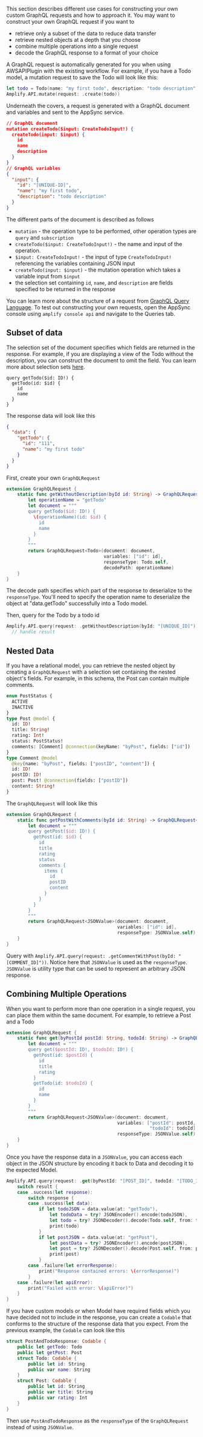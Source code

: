 This section describes different use cases for constructing your own custom GraphQL requests and how to approach it. You may want to construct your own GraphQL request if you want to
- retrieve only a subset of the data to reduce data transfer
- retrieve nested objects at a depth that you choose
- combine multiple operations into a single request
- decode the GraphQL response to a format of your choice

A GraphQL request is automatically generated for you when using AWSAPIPlugin with the existing workflow. For example, if you have a Todo model, a mutation request to save the Todo will look like this:
```swift
let todo = Todo(name: "my first todo", description: "todo description")
Amplify.API.mutate(request: .create(todo))
```
Underneath the covers, a request is generated with a GraphQL document and variables and sent to the AppSync service. 

```json
// GraphQL document
mutation createTodo($input: CreateTodoInput!) {
  createTodo(input: $input) {
    id
    name
    description
  }
}
// GraphQL variables
{
  "input": {
    "id": "[UNIQUE-ID]",
    "name": "my first todo",
    "description": "todo description"
  }
}
```

The different parts of the document is described as follows
- `mutation` - the operation type to be performed, other operation types are `query` and `subscription`
- `createTodo($input: CreateTodoInput!)` - the name and input of the operation. 
- `$input: CreateTodoInput!` - the input of type `CreateTodoInput!` referencing the variables containing JSON input
- `createTodo(input: $input)` - the mutation operation which takes a variable input from `$input`
- the selection set containing `id`, `name`, and `description` are fields specified to be returned in the response

You can learn more about the structure of a request from [GraphQL Query Language](https://graphql.org/learn/). To test out constructing your own requests, open the AppSync console using `amplify console api` and navigate to the Queries tab.

## Subset of data

The selection set of the document specifies which fields are returned in the response. For example, if you are displaying a view of the Todo without the description, you can construct the document to omit the field. You can learn more about selection sets [here](https://spec.graphql.org/draft/#sec-Selection-Sets).

```
query getTodo($id: ID!) {
  getTodo(id: $id) {
    id
    name
  }
}
```
The response data will look like this
```json
{
  "data": {
    "getTodo": {
      "id": "111",
      "name": "my first todo"
    }
  }
}
```
First, create your own `GraphQLRequest`

```swift
extension GraphQLRequest {
    static func getWithoutDescription(byId id: String) -> GraphQLRequest<Todo> {
        let operationName = "getTodo"
        let document = """
        query getTodo($id: ID!) {
          \(operationName)(id: $id) {
            id
            name
          }
        }
        """
        return GraphQLRequest<Todo>(document: document,
                                    variables: ["id": id],
                                    responseType: Todo.self,
                                    decodePath: operationName)
    }
}
```
The decode path specifies which part of the response to deserialize to the `responseType`. You'll need to specify the operation name to deserialize the object at "data.getTodo" successfully into a Todo model.

Then, query for the Todo by a todo id
```swift
Amplify.API.query(request: .getWithoutDescription(byId: "[UNIQUE_ID]")) { 
  // handle result
```  

## Nested Data
If you have a relational model, you can retrieve the nested object by creating a `GraphQLRequest` with a selection set containing the nested object's fields. For example, in this schema, the Post can contain multiple comments.
```graphql
enum PostStatus {
  ACTIVE
  INACTIVE
}
type Post @model {
  id: ID!
  title: String!
  rating: Int!
  status: PostStatus!
  comments: [Comment] @connection(keyName: "byPost", fields: ["id"])
}
type Comment @model
  @key(name: "byPost", fields: ["postID", "content"]) {
  id: ID!
  postID: ID!
  post: Post! @connection(fields: ["postID"])
  content: String!
}
```
The `GraphQLRequest` will look like this

```swift
extension GraphQLRequest {
    static func getPostWithComments(byId id: String) -> GraphQLRequest<JSONValue> {
        let document = """
        query getPost($id: ID!) {
          getPost(id: $id) {
            id
            title
            rating
            status
            comments {
              items {
                id
                postID
                content
              }
            }
          }
        }
        """
        return GraphQLRequest<JSONValue>(document: document,
                                         variables: ["id": id],
                                         responseType: JSONValue.self)
    }
}

```
Query with `Amplify.API.query(request: .getCommentWithPost(byId: "[COMMENT_ID]"))`. Notice here that `JSONValue` is used as the `responseType`. `JSONValue` is utility type that can be used to represent an arbitrary JSON response.

## Combining Multiple Operations

When you want to perform more than one operation in a single request, you can place them within the same document. For example, to retrieve a Post and a Todo
```swift
extension GraphQLRequest {
    static func get(byPostId postId: String, todoId: String) -> GraphQLRequest<JSONValue> {
        let document = """
        query get($postId: ID!, $todoId: ID!) {
          getPost(id: $postId) {
            id
            title
            rating
          }
          getTodo(id: $todoId) {
            id
            name
          }
        }
        """
        return GraphQLRequest<JSONValue>(document: document,
                                         variables: ["postId": postId,
                                                     "todoId": todoId],
                                         responseType: JSONValue.self)
    }
}
```
Once you have the response data in a `JSONValue`, you can access each object in the JSON structure by encoding it back to Data and decoding it to the expected Model.

```swift
Amplify.API.query(request: .get(byPostId: "[POST_ID]", todoId: "[TODO_ID]")) { result in
    switch result {
    case .success(let response):
        switch response {
        case .success(let data):
            if let todoJSON = data.value(at: "getTodo"),
                let todoData = try? JSONEncoder().encode(todoJSON),
                let todo = try? JSONDecoder().decode(Todo.self, from: todoData) {
                print(todo)
            }
            if let postJSON = data.value(at: "getPost"),
                let postData = try? JSONEncoder().encode(postJSON),
                let post = try? JSONDecoder().decode(Post.self, from: postData) {
                print(post)
            }
        case .failure(let errorResponse):
            print("Response contained errors: \(errorResponse)")
        }
    case .failure(let apiError):
        print("Failed with error: \(apiError)")
    }
}
```

If you have custom models or when Model have required fields which you have decided not to include in the response, you can create a `Codable` that conforms to the structure of the response data that you expect. From the previous example, the `Codable` can look like this

```swift
struct PostAndTodoResponse: Codable {
    public let getTodo: Todo
    public let getPost: Post
    struct Todo: Codable {
        public let id: String
        public var name: String
    }
    struct Post: Codable {
        public let id: String
        public var title: String
        public var rating: Int
    }
}
```
Then use `PostAndTodoResponse` as the `responseType` of the `GraphQLRequest` instead of using `JSONValue`.







